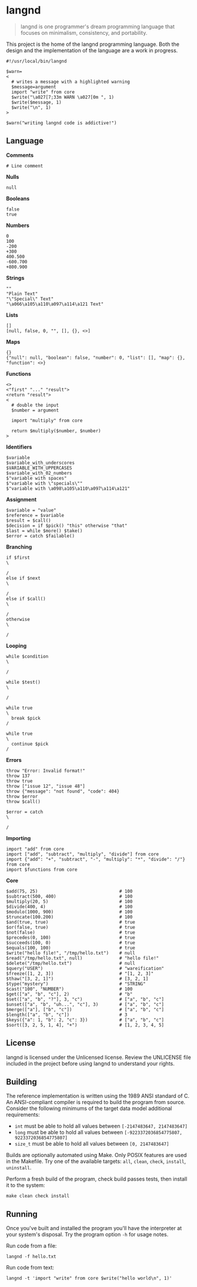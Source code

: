 # langnd

> langnd is one programmer's dream programming language that focuses on
> minimalism, consistency, and portability.

This project is the home of the langnd programming language. Both the design
and the implementation of the language are a work in progress.

    #!/usr/local/bin/langnd

    $warn=
    <
      # writes a message with a highlighted warning
      $message=argument
      import "write" from core
      $write("\a027[7;33m WARN \a027[0m ", 1)
      $write($message, 1)
      $write("\n", 1)
    >

    $warn("writing langnd code is addictive!")

## Language

**Comments**

    # Line comment

**Nulls**

    null

**Booleans**

    false
    true

**Numbers**

    0
    100
    -200
    +300
    400.500
    -600.700
    +800.900

**Strings**

    ""
    "Plain Text"
    "\"Special\" Text"
    "\a066\a105\a110\a097\a114\a121 Text"

**Lists**

    []
    [null, false, 0, "", [], {}, <>]

**Maps**

    {}
    {"null": null, "boolean": false, "number": 0, "list": [], "map": {}, "function": <>}

**Functions**

    <>
    <"first" "..." "result">
    <return "result">
    <
      # double the input
      $number = argument

      import "multiply" from core

      return $multiply($number, $number)
    >

**Identifiers**

    $variable
    $variable_with_underscores
    $VARIABLE_WITH_UPPERCASES
    $variable_with_02_numbers
    $"variable with spaces"
    $"variable with \"specials\""
    $"variable with \a098\a105\a110\a097\a114\a121"

**Assignment**

    $variable = "value"
    $reference = $variable
    $result = $call()
    $decision = if $pick() "this" otherwise "that"
    $last = while $more() $take()
    $error = catch $failable()

**Branching**

    if $first
    \

    /
    else if $next
    \

    /
    else if $call()
    \

    /
    otherwise
    \

    /

**Looping**

    while $condition
    \

    /

    while $test()
    \

    /

    while true
    \
      break $pick
    /

    while true
    \
      continue $pick
    /

**Errors**

    throw "Error: Invalid format!"
    throw 137
    throw true
    throw ["issue 12", "issue 48"]
    throw {"message": "not found", "code": 404}
    throw $error
    throw $call()

    $error = catch
    \

    /

**Importing**

    import "add" from core
    import ["add", "subtract", "multiply", "divide"] from core
    import {"add": "+", "subtract", "-", "multiply": "*", "divide": "/"} from core
    import $functions from core

**Core**

    $add(75, 25)                               # 100
    $subtract(500, 400)                        # 100
    $multiply(20, 5)                           # 100
    $divide(400, 4)                            # 100
    $modulo(1000, 900)                         # 100
    $truncate(100.200)                         # 100
    $and(true, true)                           # true
    $or(false, true)                           # true
    $not(false)                                # true
    $precedes(0, 100)                          # true
    $succeeds(100, 0)                          # true
    $equals(100, 100)                          # true
    $write("hello file!", "/tmp/hello.txt")    # null
    $read("/tmp/hello.txt", null)              # "hello file!"
    $delete("/tmp/hello.txt")                  # null
    $query("USER")                             # "wareification"
    $freeze([1, 2, 3])                         # "[1, 2, 3]"
    $thaw("[3, 2, 1]")                         # [3, 2, 1]
    $type("mystery")                           # "STRING"
    $cast("100", "NUMBER")                     # 100
    $get(["a", "b", "c"], 2)                   # "b"
    $set(["a", "b", "?"], 3, "c")              # ["a", "b", "c"]
    $unset(["a", "b", "uh...", "c"], 3)        # ["a", "b", "c"]
    $merge(["a"], ["b", "c"])                  # ["a", "b", "c"]
    $length(["a", "b", "c"])                   # 3
    $keys({"a": 1, "b": 2, "c": 3})            # ["a", "b", "c"]
    $sort([3, 2, 5, 1, 4], "+")                # [1, 2, 3, 4, 5]

## License

langnd is licensed under the Unlicensed license. Review the UNLICENSE file
included in the project before using langnd to understand your rights.

## Building

The reference implementation is written using the 1989 ANSI standard of C. An
ANSI-compliant compiler is required to build the program from source. Consider
the following minimums of the target data model additional requirements:

- `int` must be able to hold all values between `[-2147483647, 2147483647]`
- `long` must be able to hold all values between
`[-9223372036854775807, 9223372036854775807]`
- `size_t` must be able to hold all values between `[0, 2147483647]`

Builds are optionally automated using Make. Only POSIX features are used in
the Makefile. Try one of the available targets: `all`, `clean`, `check`,
`install`, `uninstall`.

Perform a fresh build of the program, check build passes tests, then install it
to the system:

    make clean check install

## Running

Once you've built and installed the program you'll have the interpreter at your
system's disposal. Try the program option `-h` for usage notes.

Run code from a file:

    langnd -f hello.txt

Run code from text:

    langnd -t 'import "write" from core $write("hello world\n", 1)'
